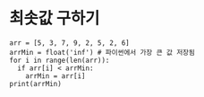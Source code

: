 # 최솟값 구하기

<pre><code>arr = [5, 3, 7, 9, 2, 5, 2, 6]
arrMin = float('inf') # 파이썬에서 가장 큰 값 저장됨
for i in range(len(arr)):
  if arr[i] < arrMin:
    arrMin = arr[i]
print(arrMin)
</pre></code>
 
